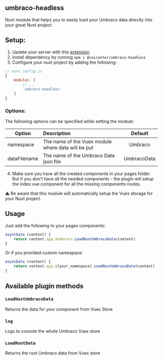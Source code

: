 ## umbraco-headless
Nuxt module that helps you to easily load your Umbraco data directly into your great Nuxt project.

## Setup:
1. Update your server with this [extension](https://github.com/voicenter/umbraco-headless-api)
2. Install dependency by running `npm i @voicenter/umbraco-headless`
3. Configure your nuxt project by adding the following:

```js
// nuxt.config.js
{
    modules: [
        // ...
        'umbraco-headless'
    ]
}
```
### Options:
The following options can be specified while setting the module:

|    Option    |                    Description                     |   Default   |
|--------------|:---------------------------------------------------|:-----------:|
|   namespace  | The name of the Vuex module where data will be put |   Umbraco   |
| dataFilename | The name of the Umbraco Data json file             | UmbracoData |

4. Make sure you have all the created components in your pages folder. But if you don't have all the needed components - the plugin will setup the index.vue component for all the missing components routes.

:warning: Be aware that this module will automatically setup the Vuex storage for your Nuxt project.

## Usage
Just add the following to your pages components:
```js
asyncData (context) {
    return context.app.$Umbraco.LoadNuxtUmbracoData(context)
}
```
Or if you provided custom namespace:
```js
asyncData (context) {
    return context.app.$[your_namespace].LoadNuxtUmbracoData(context)
}
```

## Available plugin methods

### `LoadNuxtUmbracoData`

Returns the data for your component from Vuex Store

### `log`

Logs to console the whole Umbraco Vuex store

### `LoadRootData`

Returns the root Umbraco data from Vuex store
